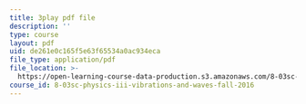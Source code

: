 ```yaml
---
title: 3play pdf file
description: ''
type: course
layout: pdf
uid: de261e0c165f5e63f65534a0ac934eca
file_type: application/pdf
file_location: >-
  https://open-learning-course-data-production.s3.amazonaws.com/8-03sc-physics-iii-vibrations-and-waves-fall-2016/de261e0c165f5e63f65534a0ac934eca_BX4QPdP7fT8.pdf
course_id: 8-03sc-physics-iii-vibrations-and-waves-fall-2016
---
```


